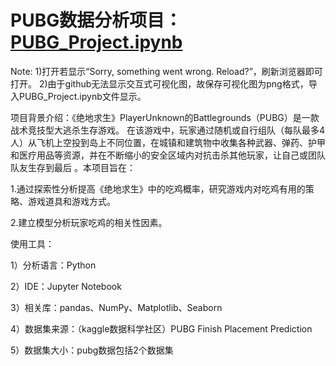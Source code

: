 # PUBG数据分析项目：[PUBG_Project.ipynb](PUBG_Project.ipynb)
Note:
1)打开若显示“Sorry, something went wrong. Reload?”，刷新浏览器即可打开。
2)由于github无法显示交互式可视化图，故保存可视化图为png格式，导入PUBG_Project.ipynb文件显示。

项目背景介绍：《绝地求生》PlayerUnknown的Battlegrounds（PUBG）是一款战术竞技型大逃杀生存游戏。 在该游戏中，玩家通过随机或自行组队（每队最多4人）从飞机上空投到岛上不同位置，在城镇和建筑物中收集各种武器、弹药、护甲和医疗用品等资源，并在不断缩小的安全区域内对抗击杀其他玩家，让自己或团队队友生存到最后 。本项目旨在：

1.通过探索性分析提高《绝地求生》中的吃鸡概率，研究游戏内对吃鸡有用的策略、游戏道具和游戏方式。

2.建立模型分析玩家吃鸡的相关性因素。

使用工具：

1）分析语言：Python

2）IDE：Jupyter Notebook

3）相关库：pandas、NumPy、Matplotlib、Seaborn

4）数据集来源：（kaggle数据科学社区）PUBG Finish Placement Prediction

5）数据集大小：pubg数据包括2个数据集
